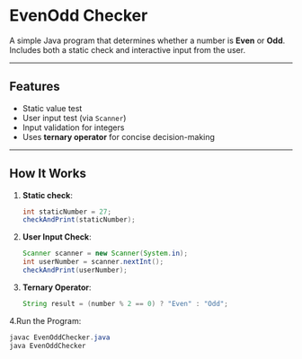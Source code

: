 # EvenOdd Checker

A simple Java program that determines whether a number is **Even** or **Odd**.  
Includes both a static check and interactive input from the user.

---

## Features
- Static value test
- User input test (via `Scanner`)
- Input validation for integers
- Uses **ternary operator** for concise decision-making

---

## How It Works
1. **Static check**:
   ```java
   int staticNumber = 27;
   checkAndPrint(staticNumber);
2. **User Input Check**:
    ```java
   Scanner scanner = new Scanner(System.in);
   int userNumber = scanner.nextInt();
   checkAndPrint(userNumber);
3. **Ternary Operator**:
   ```java
   String result = (number % 2 == 0) ? "Even" : "Odd";
4.Run the Program:
   ```java
javac EvenOddChecker.java
java EvenOddChecker





